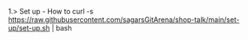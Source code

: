 1.> Set up - How to
curl -s https://raw.githubusercontent.com/sagarsGitArena/shop-talk/main/set-up/set-up.sh | bash

